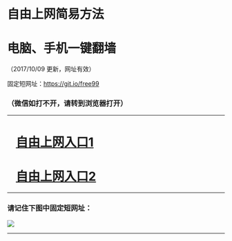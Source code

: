 ﻿# 自由上网简易方法

# 电脑、手机一键翻墙

（2017/10/09 更新，网址有效）

固定短网址：https://git.io/free99

### （微信如打不开，请转到浏览器打开）


***





# &nbsp;&nbsp; <a href="http://ft745726505.fwq-tz-1001.info/fwqtz01.html?t=100900125918 " target="_blank">自由上网入口1</a>
# &nbsp;&nbsp; <a href="http://ft62324233.fwq-tz-1002.info/fwqtz02.html?t=100900113856 " target="_blank">自由上网入口2</a>
***

### 请记住下图中固定短网址：

<img src="https://s3-us-west-2.amazonaws.com/fwq-1001/yjfq-20170905okok.png" /> 


***

